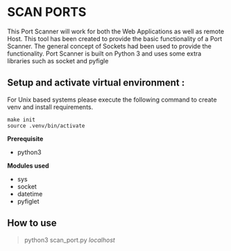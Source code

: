 # SCAN PORTS
This Port Scanner will work for both the Web Applications as well as remote Host. This tool has been created to provide the basic functionality of a Port Scanner. The general concept of Sockets had been used to provide the functionality. Port Scanner is built on Python 3 and uses some extra libraries such as socket and pyfigle

## Setup and activate virtual environment :
For Unix based systems please execute the following command to create venv and install requirements.
```
make init
source .venv/bin/activate
```

**Prerequisite**
- python3

**Modules used**
- sys
- socket
- datetime
- pyfiglet

## How to use

> python3 scan_port.py *localhost*